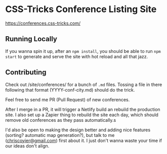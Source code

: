 # CSS-Tricks Conference Listing Site

https://conferences.css-tricks.com/


## Running Locally

If you wanna spin it up, after an `npm install`, you should be able to run `npm start` to generate and serve the site with hot reload and all that jazz.


## Contributing

Check out /site/conferences/ for a bunch of `.md` files. Tossing a file in there following that format (YYYY-conf-city.md) should do the trick.

Feel free to send me PR (Pull Request) of new conferences.

After I merge in a PR, it will trigger a Netlify build an rebuild the production site. I also set up a Zapier thing to rebuild the site each day, which should remove old conferences as they pass automatically.s

I'd also be open to making the design better and adding nice features (sorting? automatic map generation?), but talk to me (chriscoyier@gmail.com) first about it. I just don't wanna waste your time if our ideas don't align.
